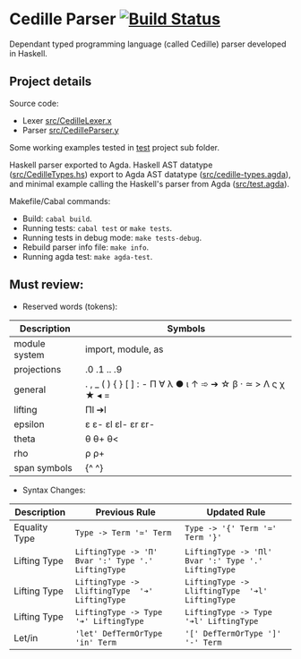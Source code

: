# Cedille Parser [![Build Status](https://travis-ci.org/ernius/cedilleparser.svg?branch=master)](https://travis-ci.org/ernius/cedilleparser)

Dependant typed programming language (called Cedille) parser developed in Haskell.

## Project details

Source code:
 * Lexer  [src/CedilleLexer.x](src/CedilleLexer.x)
 * Parser [src/CedilleParser.y](src/CedilleParser.y)

Some working examples tested in [test](test) project sub folder.

Haskell parser exported to Agda. Haskell AST datatype ([src/CedilleTypes.hs](src/CedilleTypes.agda)) export to Agda AST datatype ([src/cedille-types.agda](src/cedille-types.agda)), and minimal example calling the Haskell's parser from Agda ([src/test.agda](src/test.agda)).

Makefile/Cabal commands:
 * Build: `cabal build`.
 * Running tests: `cabal test` or `make tests`.
 * Running tests in debug mode: `make tests-debug`.
 * Rebuild parser info file: `make info`.
 * Running agda test: `make agda-test`.



## Must review:

* Reserved words (tokens): 

Description	          | Symbols
----------------------|----------
module system         | import, module, as
projections           | .0 .1 .. .9
general               | . , _ ( ) { } [ ] : - Π ∀ λ ● ι ↑ ➾ ➔ ☆ β · ≃ > Λ ς χ ★ ◂ =
lifting               | Πl ➔l
epsilon               | ε ε- εl εl- εr εr-
theta                 | θ θ+ θ<
rho                   | ρ ρ+
span symbols          | {^ ^}
   
* Syntax Changes: 

Description     | Previous Rule                                                             | Updated Rule
----------------|---------------------------------------------------------------------------|----------------
Equality Type   | `Type -> Term '≃' Term`                                                | `Type -> '{' Term '≃' Term '}'`
Lifting Type    |	`LiftingType -> 'Π' Bvar ':' Type '.' LiftingType`                 | `LiftingType -> 'Πl' Bvar ':' Type '.' LiftingType`
Lifting Type    | `LiftingType -> LliftingType  '➔' LiftingType`                      | `LiftingType -> LliftingType  '➔l' LiftingType`
Lifting Type    | `LiftingType -> Type          '➔' LiftingType`                      | `LiftingType -> Type          '➔l' LiftingType`
Let/in          |	`'let' DefTermOrType 'in' Term`                                       | `'[' DefTermOrType ']' '-' Term`
